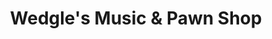 ---
title: "Wedgle's Music & Pawn Shop"
url: /denver/wedgles-music-und-pawn-shop/
shop: Instrumente
---